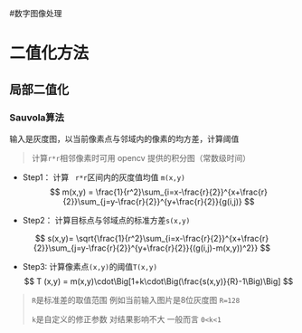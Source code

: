 #数字图像处理
# 二值化方法

## 局部二值化

### Sauvola算法

输入是灰度图，以当前像素点与邻域内的像素的均方差，计算阈值

> 计算`r*r`相邻像素时可用 opencv 提供的积分图（常数级时间）

* Step1： 计算 ` r*r`区间内的灰度值均值 `m(x,y)` 
  $$
  m(x,y) = \frac{1}{r^2}\sum_{i=x-\frac{r}{2}}^{x+\frac{r}{2}}\sum_{j=y-\frac{r}{2}}^{y+\frac{r}{2}}{g(i,j)}
  $$
  

* Step2：  计算目标点与邻域点的标准方差`s(x,y)`

$$
s(x,y)= \sqrt{\frac{1}{r^2}\sum_{i=x-\frac{r}{2}}^{x+\frac{r}{2}}\sum_{j=y-\frac{r}{2}}^{y+\frac{r}{2}}{(g(i,j)-m(x,y))^2}}
$$



* Step3:    计算像素点`(x,y)`的阈值`T(x,y)`
  $$
  T (x,y) = m(x,y)\cdot\Big[1+k\cdot\Big(\frac{s(x,y)}{R}-1\Big)\Big]
  $$
  
> `R`是标准差的取值范围  例如当前输入图片是8位灰度图 `R=128`
>
> `k`是自定义的修正参数 对结果影响不大  一般而言 `0<k<1`